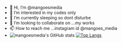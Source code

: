 - 👋 Hi, I’m @mangoesmedia
- 👀 I’m interested in my codes only
- 🌱 I’m currently sleeping so dont disturbe
- 💞️ I’m looking to collaborate on ...my works 
- 📫 How to reach me ...instagram id @mangoes_media
- ![mangoesmedia's GitHub stats](https://github-readme-stats.vercel.app/api?username=mangoesmedia&show_icons=true&theme=cobalt)
[![Top Langs](https://github-readme-stats.vercel.app/api/top-langs/?username=mangoesmedia&layout=compact)](https://github.com/mangoesmedia/github-readme-stats)
<!---
mangoesmedia/mangoesmedia is a ✨ special ✨ repository because its `README.md` (this file) appears on your GitHub profile.
You can click the Preview link to take a look at your changes.
--->
